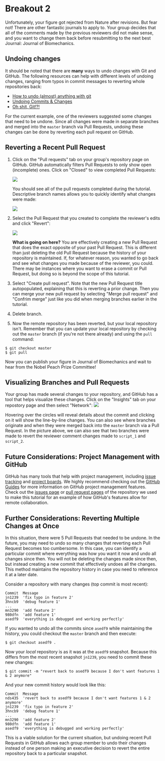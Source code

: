 # Breakout 2

Unfortunately, your figure got rejected from Nature after revisions. But fear not! There are other fantastic journals to 
apply to. Your group decides that all of the comments made by the previous reviewers did not make sense, and you want to 
change them back before resubmitting to the next best Journal: Journal of Biomechanics.

## Undoing changes
It should be noted that there are **many** ways to undo changes with Git and GitHub. The following resources can help
with different levels of undoing changes, ranging from typos in commit messages to reverting whole repositories back:
* [How to undo (almost) anything with git](https://github.blog/2015-06-08-how-to-undo-almost-anything-with-git/)
* [Undoing Commits & Changes](https://www.atlassian.com/git/tutorials/undoing-changes)
* [Oh shit, Git!?!](https://www.ohshitgit.com)

For the current example, one of the reviewers suggested some changes that need to be undone. Since all changes were
made in separate branches and merged into the `master` branch via Pull Requests, undoing these changes can be done by 
reverting each pull request on GitHub.

## Reverting a Recent Pull Request
1. Click on the "Pull requests" tab on your group's repository page on GitHub. GitHub automatically filters Pull Requests
to only show open (incomplete) ones. Click on "Closed" to view completed Pull Requests:

    ![](media/closed_pr.png)

    You should see all of the pull requests completed during the tutorial. Descriptive branch names allows you to quickly
    identify what changes were made:

    ![](media/past_prs.png)

2. Select the Pull Request that you created to complete the reviewer's edits and click "Revert":

    ![](media/revert_pr1.png)

    **What is going on here?** You are effectively creating a new Pull Request that does the exact opposite of your past 
    Pull Request. This is different than just deleting the old Pull Request because the history of your repository is 
    maintained. If, for whatever reason, you wanted to go back and see what changes you made because of the reviewer, you
    could. There may be instances where you want to erase a commit or Pull Request, but doing so is beyond the scope of 
    this tutorial. 

3. Select "Create pull request". Note that the new Pull Request title autopopulated, explaining that this is reverting a
prior change. Then you can merge your new pull request by selecting "Merge pull request" and "Confrim merge" just like 
you did when merging branches earlier in the tutorial.

4. Delete branch.

5. Now the remote repository has been reverted, but your local repository isn't. Remember that you can update your local
repository by checking out the `master` branch (if you're not there already) and using the `pull` command:
```
$ git checkout master
$ git pull
```
Now you can publish your figure in Journal of Biomechanics and wait to hear from the Nobel Peach Prize Committee! 

## Visualizing Branches and Pull Requests
Your group has made several changes to your repository, and GitHub has a tool that helps visualize these changes.
Click on the "Insights" tab on your repostory page and then select "Network":
![](media/network2.png)

Hovering over the circles will reveal details about the commit and clicking on it will show the line-by-line changes. 
You can also see where branches originate and when they were merged back into the `master` branch via a Pull Request.
In the picture above, we can also see that two branches were made to revert the reviewer comment changes made to 
`script_1` and `script_2`.

## Future Considerations: Project Management with GitHub
GitHub has many tools that help with project management, including [issue tracking](https://guides.github.com/features/issues/)
and [project boards](https://docs.github.com/en/github/managing-your-work-on-github/creating-a-project-board). We highly
recommend checking out the [GitHub Guides](https://guides.github.com/) for more information on GitHub project management
features. Check out the [issues page](https://github.com/alcantarar/ASB_Tutorial/issues) or 
[pull request pages](https://github.com/alcantarar/ASB_Tutorial/pulls?q=is%3Apr+is%3Aclosed) of the repository we used 
to make this tutorial for an example of how GitHub's features allow for remote collaboration.

## Further Considerations: Reverting Multiple Changes at Once
In this situation, there were 5 Pull Requests that needed to be undone. In the future, you may need to undo so many changes
that reverting each Pull Request becomes too cumbersome. In this case, you can identify a particular commit where everything
was how you want it now and undo all changes since then. You will not be deleting the changes made since then, but instead
creating a new commit that effectively undoes all the changes. This method maintains the repository history in case you need
to reference it at a later date.

Consider a repository with many changes (top commit is most recent):
```
Commit  Message
jn1239  'fix typo in feature 2'
3hncb9  'debug feature 1'
...
mn3290  'add feature 2'
980dfn  'add feature 1'
asedf9  'everything is debugged and working perfectly'
```
If you wanted to undo all the commits since `asedf9` while maintaining the history, you could checkout the `master` 
branch and then execute:
```
$ git checkout asedf9 .
```
Now your *local* repository is as it was at the `asedf9` snapshot. Because this differs from the most recent snapshot `jn1239`, 
you need to commit these new changes:
```
$ git commit -m "revert back to asedf9 because I don't want features 1 & 2 anymore"
```
And your new commit history would look like this:
```
Commit  Message
nds435  'revert back to asedf9 because I don't want features 1 & 2 anymore'
jn1239  'fix typo in feature 2'
3hncb9  'debug feature 1'
...
mn3290  'add feature 2'
980dfn  'add feature 1'
asedf9  'everything is debugged and working perfectly'
```

This is a viable solution for the current situation, but undoing recent Pull Requests in GitHub allows each
group member to undo their changes instead of one person making an executive decision to revert the entire repository back
to a particular snapshot.